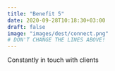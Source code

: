 ```yaml
---
title: "Benefit 5"
date: 2020-09-28T10:18:30+03:00
draft: false 
image: "images/dest/connect.png"
# DON'T CHANGE THE LINES ABOVE!
---
```


Constantly in touch with clients

